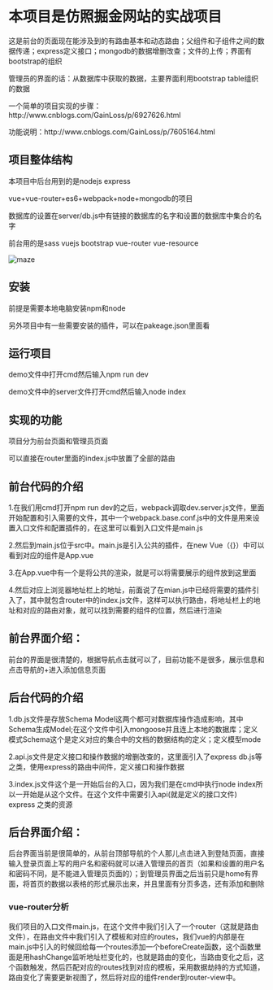 <h1>本项目是仿照掘金网站的实战项目</h1>
<p>这是前台的页面现在能涉及到的有路由基本和动态路由；父组件和子组件之间的数据传递；express定义接口；mongodb的数据增删改查；文件的上传；界面有bootstrap的组织</p>
<p>管理员的界面的话：从数据库中获取的数据，主要界面利用bootstrap table组织的数据</p>
<p>一个简单的项目实现的步骤：http://www.cnblogs.com/GainLoss/p/6927626.html</p>
<p>功能说明：http://www.cnblogs.com/GainLoss/p/7605164.html</p>
<h2>项目整体结构</h2>
<p>本项目中后台用到的是nodejs express</p>
<p>vue+vue-router+es6+webpack+node+mongodb的项目</p>
<p>数据库的设置在server/db.js中有链接的数据库的名字和设置的数据库中集合的名字</p>
<p>前台用的是sass vuejs bootstrap vue-router vue-resource</p>

![maze](https://github.com/GainLoss/vue-node-mongodb/blob/master/static/introduct/1.png) 

<h2>安装</h2>
<p>前提是需要本地电脑安装npm和node<p>
<p>另外项目中有一些需要安装的插件，可以在pakeage.json里面看</p>
<h2>运行项目</h2>
<p>demo文件中打开cmd然后输入npm run dev</p>
<p>demo文件中的server文件打开cmd然后输入node index</p>
<h2>实现的功能</h2>
<p>项目分为前台页面和管理员页面</p>
<p>可以直接在router里面的index.js中放置了全部的路由</p>
<h2>前台代码的介绍</h2>
<p>1.在我们用cmd打开npm run dev的之后，webpack调取dev.server.js文件，里面开始配置和引入需要的文件，其中一个webpack.base.conf.js中的文件是用来设置入口文件和配置插件的，在这里可以看到入口文件是main.js</p>
<p>2.然后到main.js位于src中。main.js是引入公共的插件，在new Vue（{}）中可以看到对应的组件是App.vue</p>
<p>3.在App.vue中有一个<router-view></router-view>是将公共的渲染，就是可以将需要展示的组件放到这里面</p>
<p>4.然后对应上浏览器地址栏上的地址，前面说了在mian.js中已经将需要的插件引入了，其中就包含router中的index.js文件，这样可以执行路由，将地址栏上的地址和对应的路由对象，就可以找到需要的组件的位置，然后进行渲染</p>
<h2>前台界面介绍：</h2>
<p>前台的界面是很清楚的，根据导航点击就可以了，目前功能不是很多，展示信息和点击导航的+进入添加信息页面</p>
<h2>后台代码的介绍</h2>
<p>1.db.js文件是存放Schema Model这两个都可对数据库操作造成影响，其中Schema生成Model;在这个文件中引入mongoose并且连上本地的数据库；定义模式Schema这个是定义对应的集合中的文档的数据结构的定义；定义模型mode</p>
<p>2.api.js文件是定义接口和操作数据的增删改查的，这里面引入了express db.js等之类，使用express的路由中间件，定义接口和操作数据</p>
<p>3.index.js文件这个是一开始后台的入口，因为我们是在cmd中执行node index所以一开始是从这个文件。在这个文件中需要引入api(就是定义的接口文件) express 之类的资源</p>
<h2>后台界面介绍：</h2>
<p>后台界面当前是很简单的，从前台顶部导航的个人那儿点击进入到登陆页面，直接输入登录页面上写的用户名和密码就可以进入管理员的首页（如果和设置的用户名和密码不同，是不能进入管理员页面的）；到管理员界面之后当前只是home有界面，将首页的数据以表格的形式展示出来，并且里面有分页多选，还有添加和删除</p>

### vue-router分析
我们项目的入口文件main.js，在这个文件中我们引入了一个router（这就是路由文件），在路由文件中我们引入了模板和对应的routes，我们vue的内部是在main.js中引入的时候回给每一个routes添加一个beforeCreate函数，这个函数里面是用hashChange监听地址栏变化的，也就是路由的变化，当路由变化之后，这个函数触发，然后匹配对应的routes找到对应的模板，采用数据劫持的方式知道，路由变化了需要更新视图了，然后将对应的组件render到router-view中。







